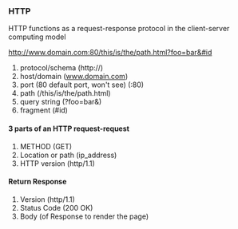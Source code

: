 ### HTTP

HTTP functions as a request-response protocol in the client-server computing model

http://www.domain.com:80/this/is/the/path.html?foo=bar&#id

1. protocol/schema (http://)
2. host/domain (www.domain.com)
3. port (80 default port, won't see) (:80)
4. path (/this/is/the/path.html)
5. query string (?foo=bar&)
6. fragment (#id)

#### 3 parts of an HTTP request-request

1. METHOD (GET)
2. Location or path (ip_address)
3. HTTP version (http/1.1)

#### Return Response
1. Version (http/1.1)
2. Status Code (200 OK)
3. Body (of Response to render the page)
